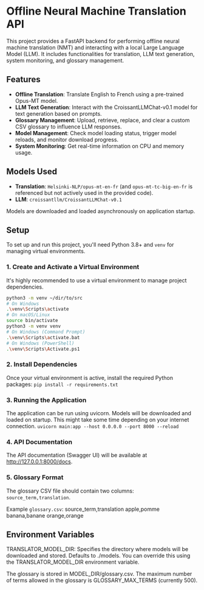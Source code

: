 # Offline Neural Machine Translation API

This project provides a FastAPI backend for performing offline neural machine translation (NMT) and interacting with a local Large Language Model (LLM). It includes functionalities for translation, LLM text generation, system monitoring, and glossary management.

## Features

- **Offline Translation**: Translate English to French using a pre-trained Opus-MT model.
- **LLM Text Generation**: Interact with the CroissantLLMChat-v0.1 model for text generation based on prompts.
- **Glossary Management**: Upload, retrieve, replace, and clear a custom CSV glossary to influence LLM responses.
- **Model Management**: Check model loading status, trigger model reloads, and monitor download progress.
- **System Monitoring**: Get real-time information on CPU and memory usage.

## Models Used

- **Translation**: `Helsinki-NLP/opus-mt-en-fr` (and `opus-mt-tc-big-en-fr` is referenced but not actively used in the provided code).
- **LLM**: `croissantllm/CroissantLLMChat-v0.1`

Models are downloaded and loaded asynchronously on application startup.

## Setup

To set up and run this project, you'll need Python 3.8+ and `venv` for managing virtual environments.

### 1. Create and Activate a Virtual Environment

It's highly recommended to use a virtual environment to manage project dependencies.

```bash
python3 -m venv ~/dir/to/src
# On Windows
.\venv\Scripts\activate
# On macOS/Linux
source bin/activate
python3 -m venv venv
# On Windows (Command Prompt)
.\venv\Scripts\activate.bat
# On Windows (PowerShell)
.\venv\Scripts\Activate.ps1
```

### 2. Install Dependencies

Once your virtual environment is active, install the required Python packages:
`pip install -r requirements.txt`

### 3. Running the Application

The application can be run using uvicorn. Models will be downloaded and loaded on startup. This might take some time depending on your internet connection.
`uvicorn main:app --host 0.0.0.0 --port 8000 --reload`

### 4. API Documentation

The API documentation (Swagger UI) will be available at http://127.0.0.1:8000/docs.

### 5. Glossary Format

The glossary CSV file should contain two columns: `source_term,translation`.

Example `glossary.csv`:
source_term,translation
apple,pomme
banana,banane
orange,orange

## Environment Variables

TRANSLATOR_MODEL_DIR: Specifies the directory where models will be downloaded and stored. Defaults to ./models. You can override this using the TRANSLATOR_MODEL_DIR environment variable.

The glossary is stored in MODEL_DIR/glossary.csv. The maximum number of terms allowed in the glossary is GLOSSARY_MAX_TERMS (currently 500).

